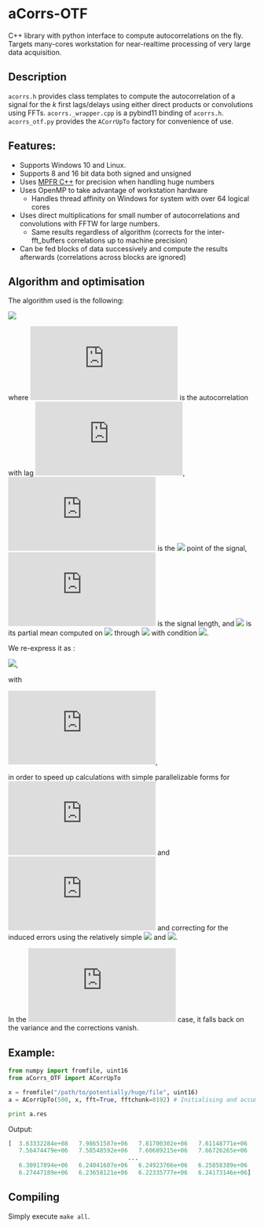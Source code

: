 # aCorrs-OTF
C++ library with python interface to compute autocorrelations on the fly. Targets many-cores workstation for near-realtime processing of very large data acquisition. 


## Description
`acorrs.h` provides class templates to compute the autocorrelation of a signal for the *k* first lags/delays using either direct products or convolutions using FFTs.
`acorrs._wrapper.cpp` is a pybind11 binding of `acorrs.h`.
`acorrs_otf.py` provides the `ACorrUpTo` factory for convenience of use.


## Features:
- Supports Windows 10 and Linux.
- Supports 8 and 16 bit data both signed and unsigned
- Uses [MPFR C++](http://www.holoborodko.com/pavel/mpfr/) for precision when handling huge numbers
- Uses OpenMP to take advantage of workstation hardware
  - Handles thread affinity on Windows for system with over 64 logical cores
- Uses direct multiplications for small number of autocorrelations and convolutions with FFTW for large numbers.
  - Same results regardless of algorithm (corrects for the inter-fft_buffers correlations up to machine precision)
- Can be fed blocks of data successively and compute the results afterwards (correlations across blocks are ignored)


## Algorithm and optimisation
The algorithm used is the following:

![](https://latex.codecogs.com/gif.latex?a_k=\frac{1}{N-k}\sum_{i=1}^{N-k}(x_i-\mu_0)(x_{i+k}-\mu_k)\quad\quad\text{with}\quad\quad\mu_j=\frac{1}{N-k}\sum_{i=1+j}^{N-k+j}x_i)

where ![](https://latex.codecogs.com/gif.latex?a_k) is the autocorrelation with lag ![](https://latex.codecogs.com/gif.latex?k), ![](https://latex.codecogs.com/gif.latex?x_i) is the ![](https://latex.codecogs.com/gif.latex?i^\text{th}) point of the signal, ![](https://latex.codecogs.com/gif.latex?N) is the signal length, and ![](https://latex.codecogs.com/gif.latex?\mu_j) is its partial mean computed on ![](https://latex.codecogs.com/gif.latex?x_{1+j}) through ![](https://latex.codecogs.com/gif.latex?x_{N-k+j}) with condition ![](https://latex.codecogs.com/gif.latex?0\leq%20j\leq%20k).

We re-express it as :

![](https://latex.codecogs.com/gif.latex?a_k=\frac{r_k}{N-k}-\left(\frac{M-\beta_k}{N-k}\right)\cdot\left(\frac{M-\gamma_k}{N-k}\right)),

with 

![](https://latex.codecogs.com/gif.latex?r_k%20%3D%20%5Csum%5E%7BN-k%7D_%7Bi%3D1%7D%20x_ix_%7Bi&plus;k%7D%20%5Cquad%3B%5Cquad%20%5Cbeta_k%20%3D%20%5Csum_%7Bi%3DN-k&plus;1%7D%5E%7BN%7D%20x_i%20%5Cquad%3B%5Cquad%20%5Cgamma_k%20%3D%20%5Csum_%7Bi%3D1%7D%5E%7Bk%7D%20x_i%20%5Cquad%5Ctext%7Band%7D%5Cquad%20M%3D%5Csum_%7Bi%3D1%7D%5EN%20x_i),

in order to speed up calculations with simple parallelizable forms for ![](https://latex.codecogs.com/gif.latex?r_k) and ![](https://latex.codecogs.com/gif.latex?M) and correcting for the induced errors using the relatively simple ![](https://latex.codecogs.com/gif.latex?\gamma_k) and ![](https://latex.codecogs.com/gif.latex?\beta_k).

In the ![](https://latex.codecogs.com/gif.latex?k=0) case, it falls back on the variance and the corrections vanish.

## Example:
```python
from numpy import fromfile, uint16
from aCorrs_OTF import ACorrUpTo

x = fromfile("/path/to/potentially/huge/file", uint16)
a = ACorrUpTo(500, x, fft=True, fftchunk=8192) # Initialising and accumulating data

print a.res
```
Output:
```python
[  3.63332284e+08   7.98651587e+06   7.81700302e+06   7.61148771e+06
   7.56474479e+06   7.58548592e+06   7.60689215e+06   7.66726265e+06
                                  ...
   6.30917894e+06   6.24041607e+06   6.24923766e+06   6.25858389e+06
   6.27447189e+06   6.23658121e+06   6.22335777e+06   6.24173146e+06]

```

## Compiling

Simply execute `make all`.
